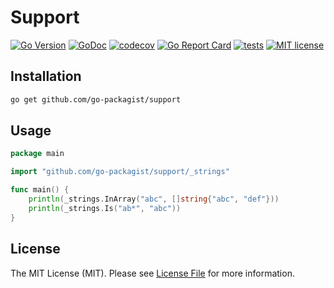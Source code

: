 # Support

[![Go Version](https://badgen.net/github/release/go-packagist/support/stable)](https://github.com/go-packagist/support/releases)
[![GoDoc](https://pkg.go.dev/badge/github.com/go-packagist/support)](https://pkg.go.dev/github.com/go-packagist/support)
[![codecov](https://codecov.io/gh/go-packagist/support/branch/master/graph/badge.svg?token=5TWGQ9DIRU)](https://codecov.io/gh/go-packagist/support)
[![Go Report Card](https://goreportcard.com/badge/github.com/go-packagist/support)](https://goreportcard.com/report/github.com/go-packagist/support)
[![tests](https://github.com/go-packagist/support/actions/workflows/go.yml/badge.svg)](https://github.com/go-packagist/support/actions/workflows/go.yml)
[![MIT license](https://img.shields.io/badge/license-MIT-brightgreen.svg)](https://opensource.org/licenses/MIT)

## Installation

```bash
go get github.com/go-packagist/support
```

## Usage

```go
package main

import "github.com/go-packagist/support/_strings"

func main() {
	println(_strings.InArray("abc", []string{"abc", "def"}))
	println(_strings.Is("ab*", "abc"))
}

```

## License

The MIT License (MIT). Please see [License File](LICENSE) for more information.